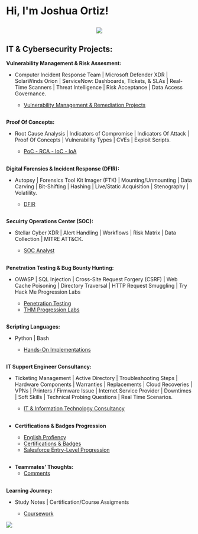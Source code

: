  <h1>Hi, I'm Joshua Ortiz! <br/>

<p align="center">
  <a href="https://github.com/DenverCoder1/readme-typing-svg"><img src="https://readme-typing-svg.herokuapp.com?font=Time+New+Roman&color=%23C8BE25&size=25&center=true&vCenter=true&width=900&height=100&lines=Threat+%26+Vulnerability+Remediation+Engineer"></a>
</p>

<h2> IT & Cybersecurity Projects:</h2>

**Vulnerability Management & Risk Assesment:**
- Computer Incident Response Team | Microsoft Defender XDR | SolarWinds Orion | ServiceNow: Dashboards, Tickets, & SLAs | Real-Time Scanners | Threat Intelligence | Risk Acceptance | Data Access Governance. 

  - [Vulnerability Management & Remediation Projects](https://github.com/JoshuaOrtizR/Vulnerability-Management-And-Risk-Assesment)
##
  **Proof Of Concepts:**
- Root Cause Analysis | Indicators of Compromise | Indicators Of Attack | Proof Of Concepts | Vulnerability Types | CVEs | Exploit Scripts.

  - [PoC - RCA - IoC - IoA](https://github.com/JoshuaOrtizR/Proof-Of-Concepts)
##
  **Digital Forensics & Incident Response (DFIR):**
- Autopsy | Forensics Tool Kit Imager (FTK) | Mounting/Unmounting | Data Carving | Bit-Shifting | Hashing | Live/Static Acquisition | Stenography | Volatility.
  
  - [DFIR](https://github.com/JoshuaOrtizR/Digital-Forensics-Incident-Response-DFIR)
##
  **Secuirty Operations Center (SOC):**
- Stellar Cyber XDR | Alert Handling | Workflows | Risk Matrix | Data Collection | MITRE ATT&CK.
  
  - [SOC Analyst](https://github.com/JoshuaOrtizR/SecurityOperationsCenter)

 ##
  **Penetration Testing & Bug Bounty Hunting:**
- OWASP | SQL Injection | Cross-Site Request Forgery (CSRF) | Web Cache Poisoning | Directory Traversal | HTTP Request Smuggling | Try Hack Me Progression Labs
  
  - [Penetration Testing](https://github.com/JoshuaOrtizR/OffensiveSecurity)
  - [THM Progression Labs](https://tryhackme.com/r/p/Jochua)
##

**Scripting Languages:**
-  Python | Bash

   - [Hands-On Implementations](https://github.com/JoshuaOrtizR/ScriptingLanguages)

##

**IT Support Engineer Consultancy:**
-  Ticketing Management | Active Directory | Troubleshooting Steps | Hardware Components | Warranties | Replacements | Cloud Recoveries | VPNs | Printers / Firmware Issue | Internet Service Provider | Downtimes | Soft Skills | Technical Probing Questions | Real Time Scenarios.

   - [IT & Information Technology Consultancy](https://github.com/JoshuaOrtizR/IT-SupportEngineer)
##
- <b>Certifications & Badges Progression</b>

  - [English Profiency](https://github.com/JoshuaOrtizR/English-Proficiency)
  - [Certifications & Badges](https://github.com/JoshuaOrtizR/ProfessionalCertifications-SkillBadges)
  -  [Salesforce Entry-Level Progression](https://www.salesforce.com/trailblazer/jortiz230)
 ##

- <b>Teammates' Thoughts:</b>
   -  [Comments](https://github.com/JoshuaOrtizR/Certifications-SkillBadges-Comments/blob/main/Teammates'%20Thoughts.md)

##

**Learning Journey:**
-  Study Notes | Certification/Course Assigments 

   - [Coursework](https://github.com/JoshuaOrtizR/LearningJourney)
 
 
<!--horizontal divider(gradiant)-->
<img src="https://user-images.githubusercontent.com/73097560/115834477-dbab4500-a447-11eb-908a-139a6edaec5c.gif">
 

